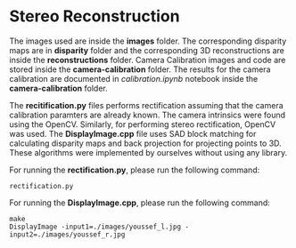 # Stereo Reconstruction

The images used are inside the **images** folder. The corresponding disparity maps are in **disparity** folder and the corresponding 3D reconstructions are inside the **reconstructions** folder. Camera Calibration images and code are stored inside the **camera-calibration** folder. The results for the camera calibration are documented in *calibration.ipynb* notebook inside the **camera-calibration** folder.

The **recitification.py** files performs rectification assuming that the camera calibration paramters are already known. The camera intrinsics were found using the OpenCV. Similarly, for performing stereo rectification, OpenCV was used. The **DisplayImage.cpp** file uses SAD block matching for calculating disparity maps and back projection for projecting points to 3D. These algorithms were implemented by ourselves without using any library.

For running the **rectification.py**, please run the following command:
    
    rectification.py

For running the **DisplayImage.cpp**, please run the following command:
   
    make
    DisplayImage -input1=./images/youssef_l.jpg -input2=./images/youssef_r.jpg
    
